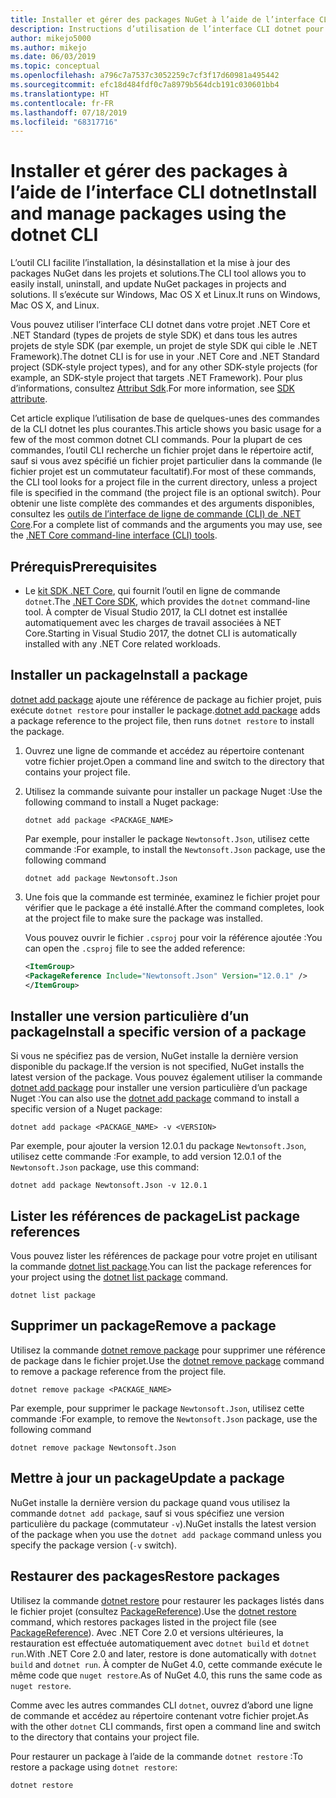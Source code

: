 ```yaml
---
title: Installer et gérer des packages NuGet à l’aide de l’interface CLI dotnet
description: Instructions d’utilisation de l’interface CLI dotnet pour gérer des packages NuGet.
author: mikejo5000
ms.author: mikejo
ms.date: 06/03/2019
ms.topic: conceptual
ms.openlocfilehash: a796c7a7537c3052259c7cf3f17d60981a495442
ms.sourcegitcommit: efc18d484fdf0c7a8979b564dcb191c030601bb4
ms.translationtype: HT
ms.contentlocale: fr-FR
ms.lasthandoff: 07/18/2019
ms.locfileid: "68317716"
---
```

# <a name="install-and-manage-packages-using-the-dotnet-cli"></a><span data-ttu-id="107da-103">Installer et gérer des packages à l’aide de l’interface CLI dotnet</span><span class="sxs-lookup"><span data-stu-id="107da-103">Install and manage packages using the dotnet CLI</span></span>

<span data-ttu-id="107da-104">L’outil CLI facilite l’installation, la désinstallation et la mise à jour des packages NuGet dans les projets et solutions.</span><span class="sxs-lookup"><span data-stu-id="107da-104">The CLI tool allows you to easily install, uninstall, and update NuGet packages in projects and solutions.</span></span> <span data-ttu-id="107da-105">Il s’exécute sur Windows, Mac OS X et Linux.</span><span class="sxs-lookup"><span data-stu-id="107da-105">It runs on Windows, Mac OS X, and Linux.</span></span>

<span data-ttu-id="107da-106">Vous pouvez utiliser l’interface CLI dotnet dans votre projet .NET Core et .NET Standard (types de projets de style SDK) et dans tous les autres projets de style SDK (par exemple, un projet de style SDK qui cible le .NET Framework).</span><span class="sxs-lookup"><span data-stu-id="107da-106">The dotnet CLI is for use in your .NET Core and .NET Standard project (SDK-style project types), and for any other SDK-style projects (for example, an SDK-style project that targets .NET Framework).</span></span> <span data-ttu-id="107da-107">Pour plus d’informations, consultez [Attribut Sdk](/dotnet/core/tools/csproj#additions).</span><span class="sxs-lookup"><span data-stu-id="107da-107">For more information, see [SDK attribute](/dotnet/core/tools/csproj#additions).</span></span>

<span data-ttu-id="107da-108">Cet article explique l’utilisation de base de quelques-unes des commandes de la CLI dotnet les plus courantes.</span><span class="sxs-lookup"><span data-stu-id="107da-108">This article shows you basic usage for a few of the most common dotnet CLI commands.</span></span> <span data-ttu-id="107da-109">Pour la plupart de ces commandes, l’outil CLI recherche un fichier projet dans le répertoire actif, sauf si vous avez spécifié un fichier projet particulier dans la commande (le fichier projet est un commutateur facultatif).</span><span class="sxs-lookup"><span data-stu-id="107da-109">For most of these commands, the CLI tool looks for a project file in the current directory, unless a project file is specified in the command (the project file is an optional switch).</span></span> <span data-ttu-id="107da-110">Pour obtenir une liste complète des commandes et des arguments disponibles, consultez les [outils de l’interface de ligne de commande (CLI) de .NET Core](../reference/dotnet-commands.md).</span><span class="sxs-lookup"><span data-stu-id="107da-110">For a complete list of commands and the arguments you may use, see the [.NET Core command-line interface (CLI) tools](../reference/dotnet-commands.md).</span></span>

## <a name="prerequisites"></a><span data-ttu-id="107da-111">Prérequis</span><span class="sxs-lookup"><span data-stu-id="107da-111">Prerequisites</span></span>

- <span data-ttu-id="107da-112">Le [kit SDK .NET Core](https://www.microsoft.com/net/download/), qui fournit l’outil en ligne de commande `dotnet`.</span><span class="sxs-lookup"><span data-stu-id="107da-112">The [.NET Core SDK](https://www.microsoft.com/net/download/), which provides the `dotnet` command-line tool.</span></span> <span data-ttu-id="107da-113">À compter de Visual Studio 2017, la CLI dotnet est installée automatiquement avec les charges de travail associées à NET Core.</span><span class="sxs-lookup"><span data-stu-id="107da-113">Starting in Visual Studio 2017, the dotnet CLI is automatically installed with any .NET Core related workloads.</span></span>

## <a name="install-a-package"></a><span data-ttu-id="107da-114">Installer un package</span><span class="sxs-lookup"><span data-stu-id="107da-114">Install a package</span></span>

<span data-ttu-id="107da-115">[dotnet add package](/dotnet/core/tools/dotnet-add-package?tabs=netcore2x) ajoute une référence de package au fichier projet, puis exécute `dotnet restore` pour installer le package.</span><span class="sxs-lookup"><span data-stu-id="107da-115">[dotnet add package](/dotnet/core/tools/dotnet-add-package?tabs=netcore2x) adds a package reference to the project file, then runs `dotnet restore` to install the package.</span></span>

1. <span data-ttu-id="107da-116">Ouvrez une ligne de commande et accédez au répertoire contenant votre fichier projet.</span><span class="sxs-lookup"><span data-stu-id="107da-116">Open a command line and switch to the directory that contains your project file.</span></span>

2. <span data-ttu-id="107da-117">Utilisez la commande suivante pour installer un package Nuget :</span><span class="sxs-lookup"><span data-stu-id="107da-117">Use the following command to install a Nuget package:</span></span>

    ```cli
    dotnet add package <PACKAGE_NAME>
    ```

    <span data-ttu-id="107da-118">Par exemple, pour installer le package `Newtonsoft.Json`, utilisez cette commande :</span><span class="sxs-lookup"><span data-stu-id="107da-118">For example, to install the `Newtonsoft.Json` package, use the following command</span></span>

    ```cli
    dotnet add package Newtonsoft.Json
    ```

3. <span data-ttu-id="107da-119">Une fois que la commande est terminée, examinez le fichier projet pour vérifier que le package a été installé.</span><span class="sxs-lookup"><span data-stu-id="107da-119">After the command completes, look at the project file to make sure the package was installed.</span></span>

   <span data-ttu-id="107da-120">Vous pouvez ouvrir le fichier `.csproj` pour voir la référence ajoutée :</span><span class="sxs-lookup"><span data-stu-id="107da-120">You can open the `.csproj` file to see the added reference:</span></span>

    ```xml
   <ItemGroup>
    <PackageReference Include="Newtonsoft.Json" Version="12.0.1" />
   </ItemGroup>
    ```

## <a name="install-a-specific-version-of-a-package"></a><span data-ttu-id="107da-121">Installer une version particulière d’un package</span><span class="sxs-lookup"><span data-stu-id="107da-121">Install a specific version of a package</span></span>

<span data-ttu-id="107da-122">Si vous ne spécifiez pas de version, NuGet installe la dernière version disponible du package.</span><span class="sxs-lookup"><span data-stu-id="107da-122">If the version is not specified, NuGet installs the latest version of the package.</span></span> <span data-ttu-id="107da-123">Vous pouvez également utiliser la commande [dotnet add package](/dotnet/core/tools/dotnet-add-package?tabs=netcore2x) pour installer une version particulière d’un package Nuget :</span><span class="sxs-lookup"><span data-stu-id="107da-123">You can also use the [dotnet add package](/dotnet/core/tools/dotnet-add-package?tabs=netcore2x) command to install a specific version of a Nuget package:</span></span>

```cli
dotnet add package <PACKAGE_NAME> -v <VERSION>
```

<span data-ttu-id="107da-124">Par exemple, pour ajouter la version 12.0.1 du package `Newtonsoft.Json`, utilisez cette commande :</span><span class="sxs-lookup"><span data-stu-id="107da-124">For example, to add version 12.0.1 of the `Newtonsoft.Json` package, use this command:</span></span>

```cli
dotnet add package Newtonsoft.Json -v 12.0.1
```

## <a name="list-package-references"></a><span data-ttu-id="107da-125">Lister les références de package</span><span class="sxs-lookup"><span data-stu-id="107da-125">List package references</span></span>

<span data-ttu-id="107da-126">Vous pouvez lister les références de package pour votre projet en utilisant la commande [dotnet list package](/dotnet/core/tools/dotnet-list-package?tabs=netcore2x).</span><span class="sxs-lookup"><span data-stu-id="107da-126">You can list the package references for your project using the [dotnet list package](/dotnet/core/tools/dotnet-list-package?tabs=netcore2x) command.</span></span>

```cli
dotnet list package
```

## <a name="remove-a-package"></a><span data-ttu-id="107da-127">Supprimer un package</span><span class="sxs-lookup"><span data-stu-id="107da-127">Remove a package</span></span>

<span data-ttu-id="107da-128">Utilisez la commande [dotnet remove package](/dotnet/core/tools/dotnet-remove-package?tabs=netcore2x) pour supprimer une référence de package dans le fichier projet.</span><span class="sxs-lookup"><span data-stu-id="107da-128">Use the [dotnet remove package](/dotnet/core/tools/dotnet-remove-package?tabs=netcore2x) command to remove a package reference from the project file.</span></span>

```cli
dotnet remove package <PACKAGE_NAME>
```

<span data-ttu-id="107da-129">Par exemple, pour supprimer le package `Newtonsoft.Json`, utilisez cette commande :</span><span class="sxs-lookup"><span data-stu-id="107da-129">For example, to remove the `Newtonsoft.Json` package, use the following command</span></span>

```cli
dotnet remove package Newtonsoft.Json
```

## <a name="update-a-package"></a><span data-ttu-id="107da-130">Mettre à jour un package</span><span class="sxs-lookup"><span data-stu-id="107da-130">Update a package</span></span>

<span data-ttu-id="107da-131">NuGet installe la dernière version du package quand vous utilisez la commande `dotnet add package`, sauf si vous spécifiez une version particulière du package (commutateur `-v`).</span><span class="sxs-lookup"><span data-stu-id="107da-131">NuGet installs the latest version of the package when you use the `dotnet add package` command unless you specify the package version (`-v` switch).</span></span>

## <a name="restore-packages"></a><span data-ttu-id="107da-132">Restaurer des packages</span><span class="sxs-lookup"><span data-stu-id="107da-132">Restore packages</span></span>

<span data-ttu-id="107da-133">Utilisez la commande [dotnet restore](/dotnet/core/tools/dotnet-restore?tabs=netcore2x) pour restaurer les packages listés dans le fichier projet (consultez [PackageReference](../consume-packages/package-references-in-project-files.md)).</span><span class="sxs-lookup"><span data-stu-id="107da-133">Use the [dotnet restore](/dotnet/core/tools/dotnet-restore?tabs=netcore2x) command, which restores packages listed in the project file (see [PackageReference](../consume-packages/package-references-in-project-files.md)).</span></span> <span data-ttu-id="107da-134">Avec .NET Core 2.0 et versions ultérieures, la restauration est effectuée automatiquement avec `dotnet build` et `dotnet run`.</span><span class="sxs-lookup"><span data-stu-id="107da-134">With .NET Core 2.0 and later, restore is done automatically with `dotnet build` and `dotnet run`.</span></span> <span data-ttu-id="107da-135">À compter de NuGet 4.0, cette commande exécute le même code que `nuget restore`.</span><span class="sxs-lookup"><span data-stu-id="107da-135">As of NuGet 4.0, this runs the same code as `nuget restore`.</span></span>

<span data-ttu-id="107da-136">Comme avec les autres commandes CLI `dotnet`, ouvrez d’abord une ligne de commande et accédez au répertoire contenant votre fichier projet.</span><span class="sxs-lookup"><span data-stu-id="107da-136">As with the other `dotnet` CLI commands, first open a command line and switch to the directory that contains your project file.</span></span>

<span data-ttu-id="107da-137">Pour restaurer un package à l’aide de la commande `dotnet restore` :</span><span class="sxs-lookup"><span data-stu-id="107da-137">To restore a package using `dotnet restore`:</span></span>

```cli
dotnet restore 
```
